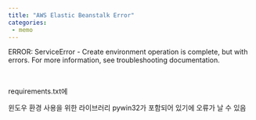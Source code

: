 ```yaml
---
title: "AWS Elastic Beanstalk Error"
categories:
 - memo
---
```









ERROR: ServiceError - Create environment operation is complete, but with errors. For more information, see troubleshooting documentation.

​

requirements.txt에 

윈도우 환경 사용을 위한 라이브러리 pywin32가 포함되어 있기에 오류가 날 수 있음





 

